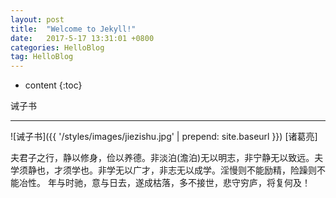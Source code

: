 ```yaml
---
layout: post
title:  "Welcome to Jekyll!"
date:   2017-5-17 13:31:01 +0800
categories: HelloBlog
tag: HelloBlog
---
```


* content
{:toc}

诫子书

---

![诫子书]({{ '/styles/images/jiezishu.jpg' | prepend: site.baseurl  }})
[诸葛亮]

夫君子之行，静以修身，俭以养德。非淡泊(澹泊)无以明志，非宁静无以致远。夫学须静也，才须学也。非学无以广才，非志无以成学。淫慢则不能励精，险躁则不能冶性。
年与时驰，意与日去，遂成枯落，多不接世，悲守穷庐，将复何及！
